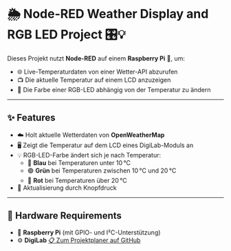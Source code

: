 


# 🌦️ Node-RED Weather Display and RGB LED Project 🎛️💡

Dieses Projekt nutzt **Node-RED** auf einem **Raspberry Pi** 🥧, um:

- 🌐 Live-Temperaturdaten von einer Wetter-API abzurufen  
- 📺 Die aktuelle Temperatur auf einem LCD anzuzeigen  
- 🎨 Die Farbe einer RGB-LED abhängig von der Temperatur zu ändern  

---

## ✨ Features

- ☁️ Holt aktuelle Wetterdaten von **OpenWeatherMap**  
- 🖥️ Zeigt die Temperatur auf dem LCD eines DigiLab-Moduls an  
- 💡 RGB-LED-Farbe ändert sich je nach Temperatur:
  - 🔵 **Blau** bei Temperaturen unter 10 °C  
  - 🟢 **Grün** bei Temperaturen zwischen 10 °C und 20 °C  
  - 🔴 **Rot** bei Temperaturen über 20 °C  
- 🔄 Aktualisierung durch Knopfdruck  

---

## 🧰 Hardware Requirements

- 🥧 **Raspberry Pi** (mit GPIO- und I²C-Unterstützung)  
- ⚙️ **DigiLab**
[📋 Zum Projektplaner auf GitHub](https://github.com/users/Florian-Stronck/projects/1)
